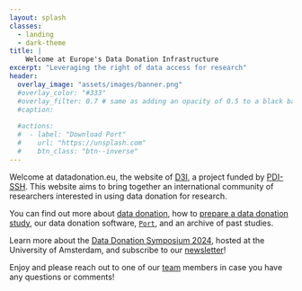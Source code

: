 ```yaml
---
layout: splash
classes:
  - landing
  - dark-theme
title: | 
    Welcome at Europe's Data Donation Infrastructure
excerpt: "Leveraging the right of data access for research"
header:
  overlay_image: "assets/images/banner.png"
  #overlay_color: "#333"
  #overlay_filter: 0.7 # same as adding an opacity of 0.5 to a black background
  #caption: 
    
  #actions:
  #  - label: "Download Port"
  #    url: "https://unsplash.com"
  #    btn_class: "btn--inverse"
---
```



Welcome at datadonation.eu, the website of [D3I](/d3i/project-d3i), a project funded by [PDI-SSH](https://pdi-ssh.nl/en/). This website aims to bring together an international community of researchers interested in using data donation for research. 

You can find out more about [data donation](/data-donation/), how to [prepare a data donation study](/prepare-a-study/workflow), our data donation software, [`Port`](/software/), and an archive of past studies.

Learn more about the [Data Donation Symposium 2024](/community/symposium-2024), hosted at the University of Amsterdam, and subscribe to our [newsletter](/community/newsletter)! 

Enjoy and please reach out to one of our [team](/d3i/team) members in case you have any questions or comments!
